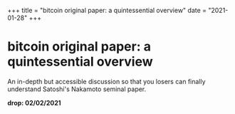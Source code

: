 +++
title = "bitcoin original paper: a quintessential overview"
date = "2021-01-28"
+++



# bitcoin original paper: a quintessential overview

An in-depth but accessible discussion so that you losers can finally understand Satoshi's Nakamoto seminal paper.

**drop: 02/02/2021**